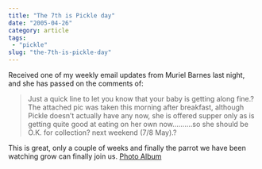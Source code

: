 ```yaml
---
title: "The 7th is Pickle day"
date: "2005-04-26"
category: article
tags:
 - "pickle"
slug: "the-7th-is-pickle-day"
---
```


Received one of my weekly email updates from Muriel Barnes last night, and she has passed on the comments of:

> Just a quick line to let you know that your baby is getting along fine.? The attached pic was taken this morning after breakfast, although Pickle doesn’t actually have any now, she is offered supper only as is getting quite good at eating on her own now……….so she should be O.K. for collection? next weekend (7/8 May).?

This is great, only a couple of weeks and finally the parrot we have been watching grow can finally join us. [Photo Album](https://www.flickr.com/photos/funkylarma/tags/pickle/)
